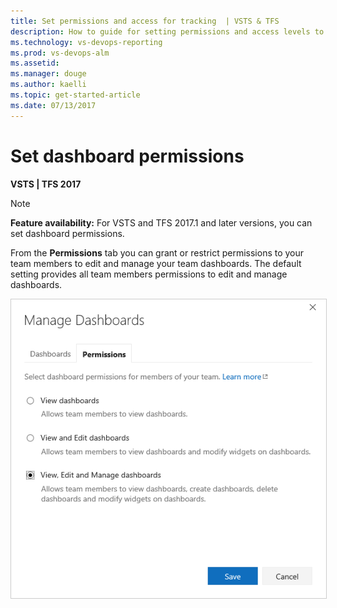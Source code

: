 ```yaml
---
title: Set permissions and access for tracking  | VSTS & TFS
description: How to guide for setting permissions and access levels to support work tracking tasks (Visual Studio Team Services and Team Foundation Server)
ms.technology: vs-devops-reporting
ms.prod: vs-devops-alm
ms.assetid: 
ms.manager: douge
ms.author: kaelli
ms.topic: get-started-article  
ms.date: 07/13/2017
---
```



# Set dashboard permissions    

**VSTS | TFS 2017**

<a id="set-permissions">  </a>


>[!NOTE]  
>**Feature availability:**  For VSTS and TFS 2017.1 and later versions, you can set dashboard permissions. 

From the **Permissions** tab you can grant or restrict permissions to your team members to edit and manage your team dashboards.  The default setting provides all team members permissions to edit and manage dashboards.  
 
<img src="_img/dashboards-permissions.png" alt="Manage dashboards - permissions" style="border: 1px solid #CCCCCC;" /> 

 

 